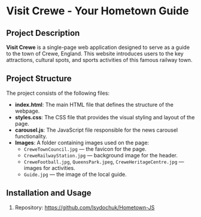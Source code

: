 # Visit Crewe - Your Hometown Guide

## Project Description

**Visit Crewe** is a single-page web application designed to serve as a guide to the town of Crewe, England. This website introduces users to the key attractions, cultural spots, and sports activities of this famous railway town.

## Project Structure

The project consists of the following files:

- **index.html**: The main HTML file that defines the structure of the webpage.
- **styles.css**: The CSS file that provides the visual styling and layout of the page.
- **carousel.js**: The JavaScript file responsible for the news carousel functionality.
- **Images**: A folder containing images used on the page:
  - `CreweTownCouncil.jpg` — the favicon for the page.
  - `CreweRailwayStation.jpg` — background image for the header.
  - `CreweFootball.jpg`, `QueensPark.jpeg`, `CreweHeritageCentre.jpg` — images for activities.
  - `Guide.jpg` — the image of the local guide.

## Installation and Usage

1. Repository:
   https://github.com/lsydochuk/Hometown-JS